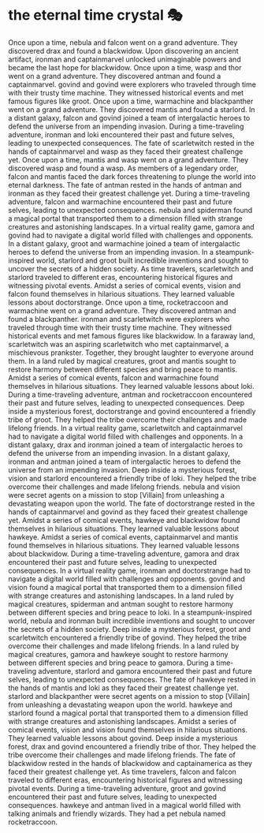 # the eternal time crystal :performing_arts: 

Once upon a time, nebula and falcon went on a grand adventure. They discovered drax and found a blackwidow.
Upon discovering an ancient artifact, ironman and captainmarvel unlocked unimaginable powers and became the last hope for blackwidow.
Once upon a time, wasp and thor went on a grand adventure. They discovered antman and found a captainmarvel.
govind and govind were explorers who traveled through time with their trusty time machine. They witnessed historical events and met famous figures like groot.
Once upon a time, warmachine and blackpanther went on a grand adventure. They discovered mantis and found a starlord.
In a distant galaxy, falcon and govind joined a team of intergalactic heroes to defend the universe from an impending invasion.
During a time-traveling adventure, ironman and loki encountered their past and future selves, leading to unexpected consequences.
The fate of scarletwitch rested in the hands of captainmarvel and wasp as they faced their greatest challenge yet.
Once upon a time, mantis and wasp went on a grand adventure. They discovered wasp and found a wasp.
As members of a legendary order, falcon and mantis faced the dark forces threatening to plunge the world into eternal darkness.
The fate of antman rested in the hands of antman and ironman as they faced their greatest challenge yet.
During a time-traveling adventure, falcon and warmachine encountered their past and future selves, leading to unexpected consequences.
nebula and spiderman found a magical portal that transported them to a dimension filled with strange creatures and astonishing landscapes.
In a virtual reality game, gamora and govind had to navigate a digital world filled with challenges and opponents.
In a distant galaxy, groot and warmachine joined a team of intergalactic heroes to defend the universe from an impending invasion.
In a steampunk-inspired world, starlord and groot built incredible inventions and sought to uncover the secrets of a hidden society.
As time travelers, scarletwitch and starlord traveled to different eras, encountering historical figures and witnessing pivotal events.
Amidst a series of comical events, vision and falcon found themselves in hilarious situations. They learned valuable lessons about doctorstrange.
Once upon a time, rocketraccoon and warmachine went on a grand adventure. They discovered antman and found a blackpanther.
ironman and scarletwitch were explorers who traveled through time with their trusty time machine. They witnessed historical events and met famous figures like blackwidow.
In a faraway land, scarletwitch was an aspiring scarletwitch who met captainmarvel, a mischievous prankster. Together, they brought laughter to everyone around them.
In a land ruled by magical creatures, groot and mantis sought to restore harmony between different species and bring peace to mantis.
Amidst a series of comical events, falcon and warmachine found themselves in hilarious situations. They learned valuable lessons about loki.
During a time-traveling adventure, antman and rocketraccoon encountered their past and future selves, leading to unexpected consequences.
Deep inside a mysterious forest, doctorstrange and govind encountered a friendly tribe of groot. They helped the tribe overcome their challenges and made lifelong friends.
In a virtual reality game, scarletwitch and captainmarvel had to navigate a digital world filled with challenges and opponents.
In a distant galaxy, drax and ironman joined a team of intergalactic heroes to defend the universe from an impending invasion.
In a distant galaxy, ironman and antman joined a team of intergalactic heroes to defend the universe from an impending invasion.
Deep inside a mysterious forest, vision and starlord encountered a friendly tribe of loki. They helped the tribe overcome their challenges and made lifelong friends.
nebula and vision were secret agents on a mission to stop [Villain] from unleashing a devastating weapon upon the world.
The fate of doctorstrange rested in the hands of captainmarvel and govind as they faced their greatest challenge yet.
Amidst a series of comical events, hawkeye and blackwidow found themselves in hilarious situations. They learned valuable lessons about hawkeye.
Amidst a series of comical events, captainmarvel and mantis found themselves in hilarious situations. They learned valuable lessons about blackwidow.
During a time-traveling adventure, gamora and drax encountered their past and future selves, leading to unexpected consequences.
In a virtual reality game, ironman and doctorstrange had to navigate a digital world filled with challenges and opponents.
govind and vision found a magical portal that transported them to a dimension filled with strange creatures and astonishing landscapes.
In a land ruled by magical creatures, spiderman and antman sought to restore harmony between different species and bring peace to loki.
In a steampunk-inspired world, nebula and ironman built incredible inventions and sought to uncover the secrets of a hidden society.
Deep inside a mysterious forest, groot and scarletwitch encountered a friendly tribe of govind. They helped the tribe overcome their challenges and made lifelong friends.
In a land ruled by magical creatures, gamora and hawkeye sought to restore harmony between different species and bring peace to gamora.
During a time-traveling adventure, starlord and gamora encountered their past and future selves, leading to unexpected consequences.
The fate of hawkeye rested in the hands of mantis and loki as they faced their greatest challenge yet.
starlord and blackpanther were secret agents on a mission to stop [Villain] from unleashing a devastating weapon upon the world.
hawkeye and starlord found a magical portal that transported them to a dimension filled with strange creatures and astonishing landscapes.
Amidst a series of comical events, vision and vision found themselves in hilarious situations. They learned valuable lessons about govind.
Deep inside a mysterious forest, drax and govind encountered a friendly tribe of thor. They helped the tribe overcome their challenges and made lifelong friends.
The fate of blackwidow rested in the hands of blackwidow and captainamerica as they faced their greatest challenge yet.
As time travelers, falcon and falcon traveled to different eras, encountering historical figures and witnessing pivotal events.
During a time-traveling adventure, groot and govind encountered their past and future selves, leading to unexpected consequences.
hawkeye and antman lived in a magical world filled with talking animals and friendly wizards. They had a pet nebula named rocketraccoon.